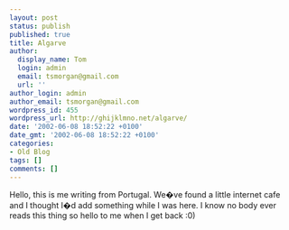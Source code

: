 ```yaml
---
layout: post
status: publish
published: true
title: Algarve
author:
  display_name: Tom
  login: admin
  email: tsmorgan@gmail.com
  url: ''
author_login: admin
author_email: tsmorgan@gmail.com
wordpress_id: 455
wordpress_url: http://ghijklmno.net/algarve/
date: '2002-06-08 18:52:22 +0100'
date_gmt: '2002-06-08 18:52:22 +0100'
categories:
- Old Blog
tags: []
comments: []
---
```

<p>Hello, this is me writing from Portugal. We�ve found a little internet cafe and I thought I�d add something while I was here. I know no body ever reads this thing so hello to me when I get back :0)</p>

